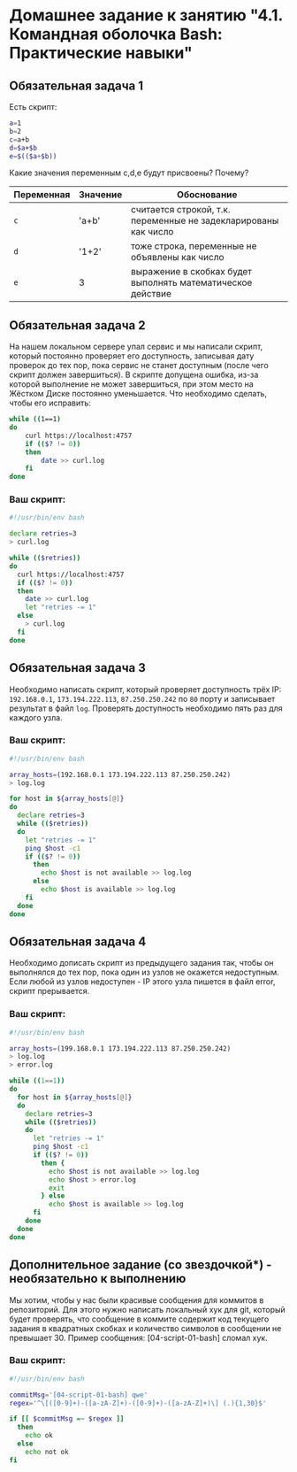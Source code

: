# Домашнее задание к занятию "4.1. Командная оболочка Bash: Практические навыки"

## Обязательная задача 1

Есть скрипт:
```bash
a=1
b=2
c=a+b
d=$a+$b
e=$(($a+$b))
```

Какие значения переменным c,d,e будут присвоены? Почему?

| Переменная  | Значение | Обоснование |
| ------------- | ------------- | ------------- |
| `c`  | 'a+b'  | считается строкой, т.к. переменные не задекларированы как число |
| `d`  | '1+2'  | тоже строка, переменные не объявлены как число |
| `e`  | 3  | выражение в скобках будет выполнять математическое действие |


## Обязательная задача 2
На нашем локальном сервере упал сервис и мы написали скрипт, который постоянно проверяет его доступность, записывая дату проверок до тех пор, пока сервис не станет доступным (после чего скрипт должен завершиться). В скрипте допущена ошибка, из-за которой выполнение не может завершиться, при этом место на Жёстком Диске постоянно уменьшается. Что необходимо сделать, чтобы его исправить:
```bash
while ((1==1)
do
	curl https://localhost:4757
	if (($? != 0))
	then
		date >> curl.log
	fi
done
```

### Ваш скрипт:
```bash
#!/usr/bin/env bash

declare retries=3
> curl.log

while (($retries))
do
  curl https://localhost:4757
  if (($? != 0))
  then
    date >> curl.log
    let "retries -= 1"
  else
    > curl.log
  fi
done

```

## Обязательная задача 3
Необходимо написать скрипт, который проверяет доступность трёх IP: `192.168.0.1`, `173.194.222.113`, `87.250.250.242` по `80` порту и записывает результат в файл `log`. Проверять доступность необходимо пять раз для каждого узла.

### Ваш скрипт:
```bash
#!/usr/bin/env bash

array_hosts=(192.168.0.1 173.194.222.113 87.250.250.242)
> log.log

for host in ${array_hosts[@]}
do
  declare retries=3
  while (($retries))
  do
    let "retries -= 1"
    ping $host -c1
    if (($? != 0))
      then
        echo $host is not available >> log.log
      else
        echo $host is available >> log.log
    fi
  done
done
```

## Обязательная задача 4
Необходимо дописать скрипт из предыдущего задания так, чтобы он выполнялся до тех пор, пока один из узлов не окажется недоступным. Если любой из узлов недоступен - IP этого узла пишется в файл error, скрипт прерывается.

### Ваш скрипт:
```bash
#!/usr/bin/env bash

array_hosts=(199.168.0.1 173.194.222.113 87.250.250.242)
> log.log
> error.log

while ((1==1))
do
  for host in ${array_hosts[@]}
  do
    declare retries=3
    while (($retries))
    do
      let "retries -= 1"
      ping $host -c1
      if (($? != 0))
        then {
          echo $host is not available >> log.log
          echo $host > error.log
          exit
        } else
          echo $host is available >> log.log
      fi
    done
  done
done
```

## Дополнительное задание (со звездочкой*) - необязательно к выполнению

Мы хотим, чтобы у нас были красивые сообщения для коммитов в репозиторий. Для этого нужно написать локальный хук для git, который будет проверять, что сообщение в коммите содержит код текущего задания в квадратных скобках и количество символов в сообщении не превышает 30. Пример сообщения: \[04-script-01-bash\] сломал хук.

### Ваш скрипт:
```bash
#!/usr/bin/env bash

commitMsg='[04-script-01-bash] qwe'
regex='^\[([0-9]+)-([a-zA-Z]+)-([0-9]+)-([a-zA-Z]+)\] (.){1,30}$'

if [[ $commitMsg =~ $regex ]]
  then
    echo ok
  else
    echo not ok
fi

```